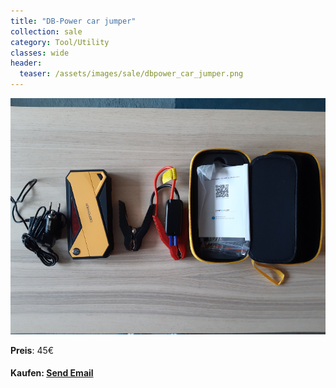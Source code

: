 ```yaml
---
title: "DB-Power car jumper"
collection: sale
category: Tool/Utility
classes: wide
header: 
  teaser: /assets/images/sale/dbpower_car_jumper.png
---
```




<a href="">
  <img src="/assets/images/sale/dbpower_car_jumper.png" alt="DB-Power car jumper">
</a>

**Preis**: 45€


#### Kaufen: <a href = "mailto:digitaldasler@gmail.com?subject=DB-Power car jumper">Send Email</a>

